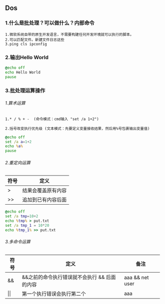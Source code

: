 ## Dos


### 1.什么是批处理？可以做什么？内部命令
  
    1.微软系统自带的原生开发语言，不需要构建任何开发环境就可以执行的脚本。
    2.可以匹配文件。新建文件日志这些
    3.ping cls ipconfig


### 2.输出Hello World

``` .bat
@echo off
echo Hello World
pause
```
### 3.批处理运算操作

###### 1.算术运算

    1.* / % + -  (命令模式：cmd输入 "set /a 1+2")

    2.括号改变执行优先级 (文本模式：先要定义变量接收结果，然后用%号包裹输出变量值)

```.cmd
@echo off
set /a a=1+2
echo %a%
pause
```
###### 2.重定向运算

|符号|定义|
|-|-|
|>|结果会覆盖原有内容|
|>>|追加到已有内容后面|

```.cmd
@echo off
set /a tmp=10+2
echo %tmp% > put.txt
set /a tmp_1 = 10*20
echo %tmp_1% >> put.txt
```

###### 3.多命令运算

|符号|定义|备注|
|-|-|-|
|&&|&&之前的命令执行错误就不会执行 && 后面的内容|aaa && net user|
|\|\||第一个执行错误会执行第二个|aaa|| net user |
